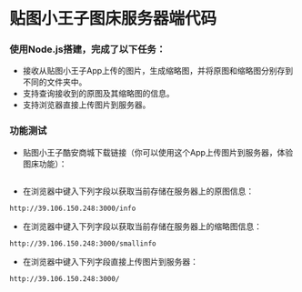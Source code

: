 # 贴图小王子图床服务器端代码
### 使用Node.js搭建，完成了以下任务：
- 接收从贴图小王子App上传的图片，生成缩略图，并将原图和缩略图分别存到不同的文件夹中。
- 支持查询接收到的原图及其缩略图的信息。
- 支持浏览器直接上传图片到服务器。
### 功能测试
- 贴图小王子酷安商城下载链接（你可以使用这个App上传图片到服务器，体验图床功能）：
```

```
- 在浏览器中键入下列字段以获取当前存储在服务器上的原图信息：
```
http://39.106.150.248:3000/info
```
- 在浏览器中键入下列字段以获取当前存储在服务器上的缩略图信息：
```
http://39.106.150.248:3000/smallinfo
```
- 在浏览器中键入下列字段直接上传图片到服务器：
```
http://39.106.150.248:3000/
```

